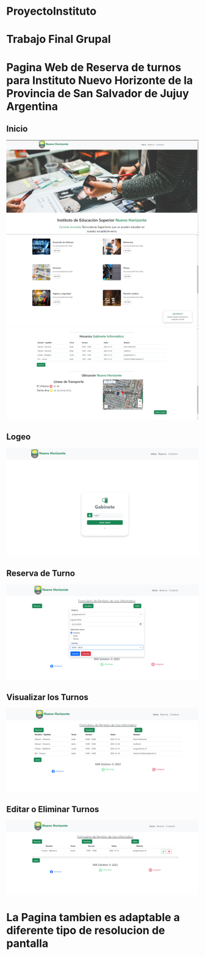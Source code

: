 # ProyectoInstituto

<h1>Trabajo Final Grupal</h1>
<h1>Pagina Web de Reserva de turnos para Instituto Nuevo Horizonte <span class="text-success"> de la Provincia de San Salvador de Jujuy</span> Argentina</h1>
<section class="mt-3 text-center">
    <h1 class="">Inicio</h1>
    <img src="./img/home.png" alt="home">
    <img src="./img/carrera.png" alt="">
    <img src="./img/ubicacion.png" alt="">
</section>

<section class="mt-3 text-center">
    <h1>Logeo</h1>
    <img src="./img/inicio.png" alt="Logeo">
    <h1>Reserva de Turno</h1>
    <img src="./img/reserva.png" alt="Reserva de Turno">
    <h1>Visualizar los Turnos</h1>
    <img src="./img/view.png" alt="">
    <h1>Editar o Eliminar Turnos</h1>
    <img src="./img/edit.png" alt="">
</section>


<h1 class="text-center">La Pagina tambien es adaptable a diferente tipo de resolucion de pantalla</h1>